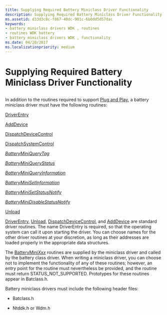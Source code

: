 ```yaml
---
title: Supplying Required Battery Miniclass Driver Functionality
description: Supplying Required Battery Miniclass Driver Functionality
ms.assetid: d33d3c8c-f867-40dc-901c-6b0dd5d57dac
keywords:
- battery miniclass drivers WDK , routines
- routines WDK battery
- battery miniclass drivers WDK , functionality
ms.date: 04/20/2017
ms.localizationpriority: medium
---
```


# Supplying Required Battery Miniclass Driver Functionality


## <span id="ddk_supplying_required_battery_miniclass_driver_functionality_dg"></span><span id="DDK_SUPPLYING_REQUIRED_BATTERY_MINICLASS_DRIVER_FUNCTIONALITY_DG"></span>


In addition to the routines required to support [Plug and Play](https://docs.microsoft.com/windows-hardware/drivers/kernel/implementing-plug-and-play), a battery miniclass driver must have the following routines:

[DriverEntry](driverentry-routine-of-a-battery-miniclass-driver.md)

[AddDevice](adddevice-routine-of-a-battery-miniclass-driver.md)

[DispatchDeviceControl](dispatchdevicecontrol-routine-of-a-battery-miniclass-driver.md)

[DispatchSystemControl](dispatchsystemcontrol-routine-of-a-battery-miniclass-driver.md)

[*BatteryMiniQueryTag*](https://docs.microsoft.com/windows/desktop/api/batclass/nc-batclass-bclass_query_tag_callback)

[*BatteryMiniQueryStatus*](https://docs.microsoft.com/windows/desktop/api/batclass/nc-batclass-bclass_query_status_callback)

[*BatteryMiniQueryInformation*](https://docs.microsoft.com/windows/desktop/api/batclass/nc-batclass-bclass_query_information_callback)

[*BatteryMiniSetInformation*](https://docs.microsoft.com/windows/desktop/api/batclass/nc-batclass-bclass_set_information_callback)

[*BatteryMiniSetStatusNotify*](https://docs.microsoft.com/windows/desktop/api/batclass/nc-batclass-bclass_set_status_notify_callback)

[*BatteryMiniDisableStatusNotify*](https://docs.microsoft.com/windows/desktop/api/batclass/nc-batclass-bclass_disable_status_notify_callback)

[Unload](unload-routine-of-a-battery-miniclass-driver.md)

[DriverEntry](driverentry-routine-of-a-battery-miniclass-driver.md), [Unload](unload-routine-of-a-battery-miniclass-driver.md), [DispatchDeviceControl](dispatchdevicecontrol-routine-of-a-battery-miniclass-driver.md), and [AddDevice](adddevice-routine-of-a-battery-miniclass-driver.md) are standard driver routines. The name DriverEntry is required, so that the operating system can call it upon starting the driver. You can choose names for the other driver routines at your discretion, as long as their addresses are loaded properly in the appropriate data structures.

The [BatteryMini*Xxx*](https://docs.microsoft.com/windows-hardware/drivers/ddi/_battery/) routines are supplied by the miniclass driver and called by the battery class driver. When writing a miniclass driver, you can choose not to implement the functionality of any of these routines; however, an entry point for the routine must nevertheless be provided, and the routine must return STATUS\_NOT\_SUPPORTED. Prototypes for these routines appear in Batclass.h.

Battery miniclass drivers must include the following header files:

-   Batclass.h

-   Ntddk.h or Wdm.h

 

 




